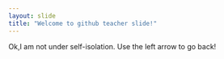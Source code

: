 ```yaml
---
layout: slide
title: "Welcome to github teacher slide!"
---
```

Ok,I am not under self-isolation. 
Use the left arrow to go back!
